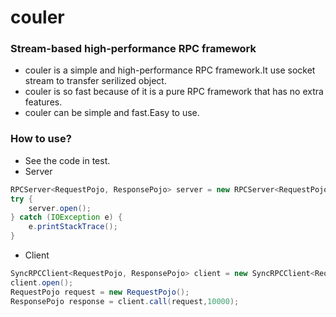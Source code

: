 # couler
### Stream-based high-performance RPC framework

- couler is a simple and high-performance RPC framework.It use socket stream to transfer serilized object.   
- couler is so fast because of it is a pure RPC framework that has no extra features.   
- couler can be simple and fast.Easy to use.  


### How to use?
- See the code in test.
- Server
```java
RPCServer<RequestPojo, ResponsePojo> server = new RPCServer<RequestPojo, ResponsePojo>(9008, 3000,new MyProcessor(),protostuffSerializer);
try {
    server.open();
} catch (IOException e) {
    e.printStackTrace();
}
```
- Client
```java
SyncRPCClient<RequestPojo, ResponsePojo> client = new SyncRPCClient<RequestPojo, ResponsePojo>("localhost",9008, 5,protostuffSerializer);
client.open();
RequestPojo request = new RequestPojo();
ResponsePojo response = client.call(request,10000);
```

